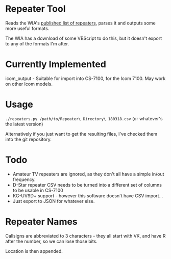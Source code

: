 # Repeater Tool

Reads the WIA's [published list of repeaters](http://www.wia.org.au/members/repeaters/data/), parses it and outputs some more useful formats.

The WIA has a download of some VBScript to do this, but it doesn't export to any of the formats I'm after.

# Currently Implemented

icom_output - Suitable for import into CS-7100, for the Icom 7100. May work on other Icom models.

# Usage

`./repeaters.py /path/to/Repeater\ Directory\ 180318.csv` (or whatever's the latest version)

Alternatively if you just want to get the resulting files, I've checked them into the git repository.

# Todo

- Amateur TV repeaters are ignored, as they don't all have a simple in/out frequency.
- D-Star repeater CSV needs to be turned into a different set of columns to be usable in CS-7100
- KG-UV9D+ support - however this software doesn't have CSV import...
- Just export to JSON for whatever else.

 # Repeater Names

 Callsigns are abbreviated to 3 characters - they all start with VK, and have R after the number, so we can lose those bits.

 Location is then appended.